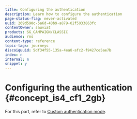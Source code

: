 ```yaml
---
title: Configuring the authentication
description: Learn how to configure the authentication
page-status-flag: never-activated
uuid: 269d590c-5a6d-40b9-a879-02f5033863fc
contentOwner: sauviat
products: SG_CAMPAIGN/CLASSIC
audience: rns
content-type: reference
topic-tags: journeys
discoiquuid: 5df34f55-135a-4ea8-afc2-f9427ce5ae7b
index: n
internal: n
snippet: y
---
```


# Configuring the authentication {#concept_is4_cf1_2gb}

For this part, refer to [Custom authentication mode](../datasource/dsexternal.md#section_wjp_nl5_nhb).
